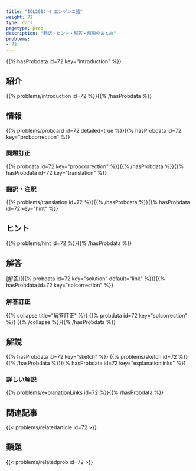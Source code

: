 ```yaml
---
title: "IOL2014-4 エンゲンニ語"
weight: 72
type: docs
pagetype: prob
description: "翻訳・ヒント・解答・解説のまとめ"
problems: 
- 72
---
```


{{% hasProbdata id=72 key="introduction" %}}

## 紹介

{{% problems/introduction id=72 %}}{{% /hasProbdata %}}

## 情報

{{% problems/probcard id=72 detailed=true %}}{{% hasProbdata id=72 key="probcorrection" %}}

### 問題訂正

{{% probdata id=72 key="probcorrection" %}}{{% /hasProbdata %}}{{% hasProbdata id=72 key="translation" %}}

### 翻訳・注釈

{{% problems/translation id=72 %}}{{% /hasProbdata %}}{{% hasProbdata id=72 key="hint" %}}

## ヒント

{{% problems/hint id=72 %}}{{% /hasProbdata %}}

## 解答

[解答]({{% probdata id=72 key="solution" default="link" %}}){{% hasProbdata id=72 key="solcorrection" %}}

### 解答訂正

{{% collapse title="解答訂正" %}}
{{% probdata id=72 key="solcorrection" %}}
{{% /collapse %}}{{% /hasProbdata %}}

## 解説

{{% hasProbdata id=72 key="sketch" %}}
{{% problems/sketch id=72 %}}
{{% /hasProbdata %}}{{% hasProbdata id=72 key="explanationlinks" %}}

### 詳しい解説

{{% problems/explanationLinks id=72 %}}{{% /hasProbdata %}}

## 関連記事

{{< problems/relatedarticle id=72 >}}

## 類題

{{< problems/relatedprob id=72 >}}
